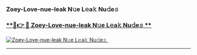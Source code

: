 ### Zoey-Love-nue-leak N𝚞e L𝚎a𝚔 Nu𝚍e𝚜   

### [ **🔗👉 🔴 Zoey-Love-nue-leak N𝚞e L𝚎a𝚔 Nu𝚍e𝚜 **](https://taap.it/xNRuk4)  

[![Zoey-Love-nue-leak N𝚞e L𝚎a𝚔 Nu𝚍e𝚜 ](https://i.imgur.com/0qMVB7G.gif)](https://taap.it/xNRuk4)  

___  
